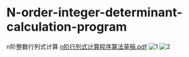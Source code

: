 # N-order-integer-determinant-calculation-program
n阶整数行列式计算
[n阶行列式计算程序算法草稿.pdf](https://github.com/E70N4N/N-order-integer-determinant-calculation-program/files/9617197/n.pdf)
![1](https://user-images.githubusercontent.com/114058011/191523710-e1884776-723d-4af9-a17a-b2798673233e.png)
![2](https://user-images.githubusercontent.com/114058011/191523729-2c3a53d8-91e3-4329-ba06-7d235231efb0.png)
